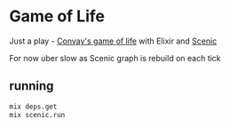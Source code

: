 # Game of Life

Just a play - [Convay's game of life](https://en.wikipedia.org/wiki/Conway%27s_Game_of_Life) with Elixir and [Scenic](https://github.com/ScenicFramework/scenic)

For now uber slow as Scenic graph is rebuild on each tick

## running

```bash
mix deps.get
mix scenic.run
```
